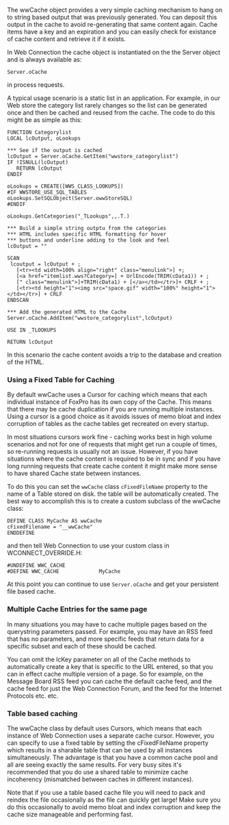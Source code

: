 ﻿The wwCache object provides a very simple caching mechanism to hang on to string based output that was previously generated. You can deposit this output in the cache to avoid re-generating that same content again. Cache items have a key and an expiration and you can easily check for existance of cache content and retrieve it if it exists.

In Web Connection the cache object is instantiated on the the Server object and is always available as:

```foxpro
Server.oCache
```

in process requests.

A typical usage scenario is a static list in an application. For example, in our Web store the category list rarely changes so the list can be generated once and then be cached and reused from the cache. The code to do this might be as simple as this:

```foxpro
FUNCTION Categorylist
LOCAL lcOutput, oLookups

*** See if the output is cached
lcOutput = Server.oCache.GetItem("wwstore_categorylist")
IF !ISNULL(lcOutput)
   RETURN lcOutput
ENDIF

oLookups = CREATE([WWS_CLASS_LOOKUPS])
#IF WWSTORE_USE_SQL_TABLES
oLookups.SetSQLObject(Server.owwStoreSQL)
#ENDIF

oLookups.GetCategories("_TLookups",,.T.)

*** Build a simple string outptu from the categories
*** HTML includes specific HTML formatting for hover
*** buttons and underline adding to the look and feel
lcOutput = ""

SCAN
 lcoutput = lcOutput + ;
   [<tr><td width=100% align="right" class="menulink">] +;
   [<a href="itemlist.wws?Category=] + UrlEncode(TRIM(cData1)) + ;
   [" class="menulink">]+TRIM(cData1) + [</a></td></tr>]+ CRLF + ;
   [<tr><td height="1"><img src="space.gif" width="100%" height="1"></td></tr>] + CRLF
ENDSCAN

*** Add the generated HTML to the Cache
Server.oCache.AddItem("wwstore_categorylist",lcOutput)

USE IN _TLOOKUPS

RETURN lcOutput
```

In this scenario the cache content avoids a trip to the database and creation of the HTML.

### Using a Fixed Table for Caching
By default wwCache uses a Cursor for caching which means that each individual instance of FoxPro has its own copy of the Cache. This means that there may be cache duplication if you are running multiple instances. Using a cursor is a good choice as it avoids issues of memo bloat and index corruption of tables as the cache tables get recreated on every startup.

In most situations cursors work fine - caching works best in high volume scenarios and not for one of requests that might get run a couple of times, so re-running requests is usually not an issue. However, if you have situations where the cache content is required to be in sync and if you have long running requests that create cache content it might make more sense to have shared Cache state between instances.

To do this you can set the `wwCache` class `cFixedFileName` property to the name of a Table stored on disk. the table will be automatically created. The best way to accomplish this is to create a custom subclass of the wwCache class:

```foxpro
DEFINE CLASS MyCache AS wwCache
cFixedFilename = "__wwCache"
ENDDEFINE
```

and then tell Web Connection to use your custom class in WCONNECT_OVERRIDE.H:

```foxpro
#UNDEFINE WWC_CACHE 
#DEFINE WWC_CACHE             MyCache
```

At this point you can continue to use `Server.oCache` and get your persistent file based cache. 

### Multiple Cache Entries for the same page
In many situations you may have to cache multiple pages based on the querystring parameters passed. For example, you may have an RSS feed that has no parameters, and more specific feeds that return data for a specific subset and each of these should be cached.

You can omit the lcKey parameter on all of the Cache methods to automatically create a key that is specific to the URL entered, so that you can in effect cache multiple version of a page. So for example, on the Message Board RSS feed you can cache the default cache feed, and the cache feed for just the Web Connection Forum, and the feed for the Internet Protocols etc. etc.

### Table based caching
The wwCache class by default uses Cursors, which means that each instance of Web Connection uses a separate cache cursor. However, you can specify to use a fixed table by setting the cFixedFileName property which results in a sharable table that can be used by all instances simultaneously. The advantage is that you have a common cache pool and all are seeing exactly the same results. For very busy sites it's recommended that you do use a shared table to minimize cache incoherency (mismatched between caches in different instances).

Note that if you use a table based cache file you will need to pack and reindex the file occasionally as the file can quickly get large! Make sure you do this occasionally to avoid memo bloat and index corruption and keep the cache size manageable and performing fast.